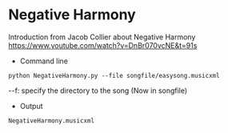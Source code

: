 # Negative Harmony

Introduction from Jacob Collier about Negative Harmony
https://www.youtube.com/watch?v=DnBr070vcNE&t=91s


* Command line
```
python NegativeHarmony.py --file songfile/easysong.musicxml

```
--f: specify the directory to the song (Now in songfile)




* Output
```
NegativeHarmony.musicxml
```
